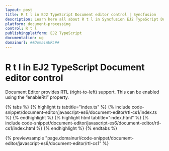 ```yaml
---
layout: post
title: R t l in EJ2 TypeScript Document editor control | Syncfusion
description: Learn here all about R t l in Syncfusion EJ2 TypeScript Document editor control of Syncfusion Essential JS 2 and more.
platform: document-processing
control: R t l 
publishingplatform: EJ2 TypeScript
documentation: ug
domainurl: ##DomainURL##
---
```


# R t l in EJ2 TypeScript Document editor control

Document Editor provides RTL (right-to-left) support. This can be enabled using the “enableRtl” property.

 

 {% tabs %}
{% highlight ts tabtitle="index.ts" %}
{% include code-snippet/document-editor/javascript-es6/document-editor/rtl-cs1/index.ts %}
{% endhighlight %}
{% highlight html tabtitle="index.html" %}
{% include code-snippet/document-editor/javascript-es6/document-editor/rtl-cs1/index.html %}
{% endhighlight %}
{% endtabs %}
        
{% previewsample "page.domainurl/code-snippet/document-editor/javascript-es6/document-editor/rtl-cs1" %}

